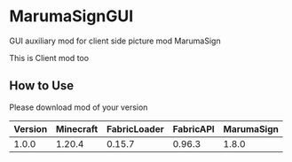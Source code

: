 # MarumaSignGUI

GUI auxiliary mod for client side picture mod MarumaSign

This is Client mod too

## How to Use

Please download mod of your version

| Version | Minecraft | FabricLoader | FabricAPI | MarumaSign |
|---------|-----------|--------------|-----------|------------|
| 1.0.0   | 1.20.4    | 0.15.7       | 0.96.3    | 1.8.0      |
